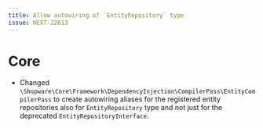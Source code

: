 ```yaml
---
title: Allow autowiring of `EntityRepository` type
issue: NEXT-22613
---
```

# Core
* Changed `\Shopware\Core\Framework\DependencyInjection\CompilerPass\EntityCompilerPass` to create autowiring aliases for the registered entity repositories also for `EntityRepository` type and not just for the deprecated `EntityRepositoryInterface`.

